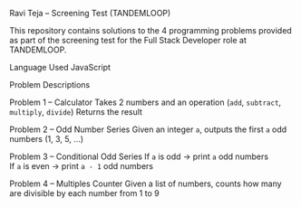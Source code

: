 Ravi Teja – Screening Test (TANDEMLOOP)

This repository contains solutions to the 4 programming problems provided as part of the screening test for the Full Stack Developer role at TANDEMLOOP.

Language Used JavaScript

Problem Descriptions

Problem 1 – Calculator
Takes 2 numbers and an operation (`add`, `subtract`, `multiply`, `divide`)
Returns the result

Problem 2 – Odd Number Series
Given an integer `a`, outputs the first `a` odd numbers (1, 3, 5, ...)

Problem 3 – Conditional Odd Series
If `a` is odd → print `a` odd numbers  
If `a` is even → print `a - 1` odd numbers

Problem 4 – Multiples Counter
Given a list of numbers, counts how many are divisible by each number from 1 to 9



